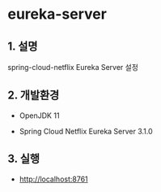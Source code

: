 # eureka-server

## 1. 설명
spring-cloud-netflix Eureka Server 설정

## 2. 개발환경

* OpenJDK 11

* Spring Cloud Netflix Eureka Server 3.1.0

## 3. 실행

* <http://localhost:8761>

